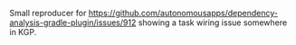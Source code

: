 Small reproducer for https://github.com/autonomousapps/dependency-analysis-gradle-plugin/issues/912 showing a task wiring issue somewhere in KGP.
